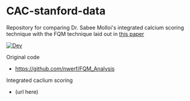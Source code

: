 # CAC-stanford-data

Repository for comparing Dr. Sabee Molloi's integrated calcium scoring technique with the FQM technique laid out in [this paper](https://aapm.onlinelibrary.wiley.com/doi/10.1002/mp.14912)

[![Dev](https://img.shields.io/badge/docs-dev-blue.svg)](https://MolloiLab.github.io/CAC-stanford-data)

Original code
* https://github.com/nwerf/FQM_Analysis

Integrated caclium scoring
* (url here)
